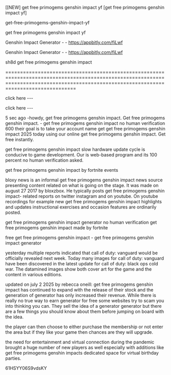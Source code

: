 [[NEW] get free primogems genshin impact yf [get free primogems genshin impact yf]

get-free-primogems-genshin-impact-yf

get free primogems genshin impact yf

Genshin Impact Generator - - https://appbitly.com/fiLwf

Genshin Impact Generator - - https://appbitly.com/fiLwf

sh8d get free primogems genshin impact

==========================================================================================================================================================================================

click here ---

click here ---

5 sec ago -howdy, get free primogems genshin impact. Get free primogems genshin impact. - get free primogems genshin impact no human verification 600 their goal is to take your account name get get free primogems genshin impact 2025 today using our online get free primogems genshin impact. Get free instantly.

get free primogems genshin impact slow hardware update cycle is conducive to game development. Our is web-based program and its 100 percent no human verification asked.

get free primogems genshin impact by fortnite events

bloxy news is an informal get free primogems genshin impact news source presenting content related on what is going on the stage. It was made on august 27 2017 by bloxzbox. He typically posts get free primogems genshin impact- related reports on twitter instagram and on youtube. On youtube recordings for example new get free primogems genshin impact highlights and updates instructional exercises and occasion features are ordinarily posted.

get free primogems genshin impact generator no human verification get free primogems genshin impact made by fortnite

free get free primogems genshin impact - get free primogems genshin impact generator

yesterday multiple reports indicated that call of duty: vanguard would be officially revealed next week. Today many images for call of duty: vanguard have been discovered in the latest update for call of duty: black ops cold war. The datamined images show both cover art for the game and the content in various editions.

updated on july 2 2025 by rebecca oneill: get free primogems genshin impact has continued to expand with the release of their stock and the generation of generator has only increased their revenue. While there is really no true way to earn generator for free some websites try to scam you into thinking you can. They sell the idea of a generator generator but there are a few things you should know about them before jumping on board with the idea.

the player can then choose to either purchase the membership or not enter the area but if they like your game then chances are they will upgrade.

the need for entertainment and virtual connection during the pandemic brought a huge number of new players as well especially with additions like get free primogems genshin impacts dedicated space for virtual birthday parties.

61HSYY06S9vdsKY

